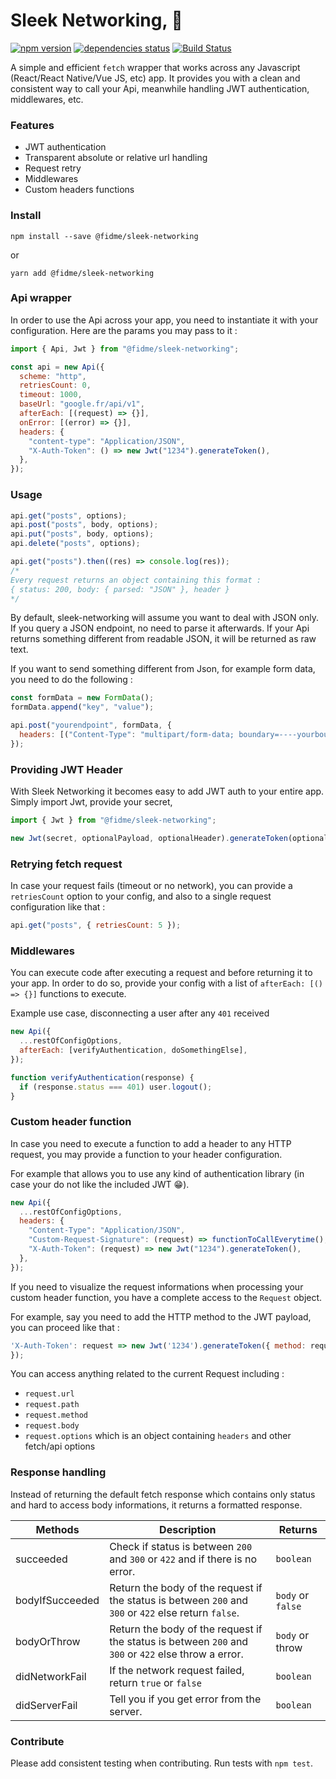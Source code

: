 # Sleek Networking, 🚀

[![npm version](https://badge.fury.io/js/sleek-networking.svg)](https://badge.fury.io/js/sleek-networking)
[![dependencies status](https://david-dm.org/FidMe/sleek-networking/status.svg)](https://david-dm.org/FidMe/sleek-networking)
[![Build Status](https://travis-ci.org/FidMe/sleek-networking.svg?branch=master)](https://travis-ci.org/FidMe/sleek-networking)

A simple and efficient `fetch` wrapper that works across any Javascript (React/React Native/Vue JS, etc) app.
It provides you with a clean and consistent way to call your Api, meanwhile handling JWT authentication, middlewares, etc.

### Features

- JWT authentication
- Transparent absolute or relative url handling
- Request retry
- Middlewares
- Custom headers functions

### Install

`npm install --save @fidme/sleek-networking`

or

`yarn add @fidme/sleek-networking`

### Api wrapper

In order to use the Api across your app, you need to instantiate it with your configuration.
Here are the params you may pass to it :

```javascript
import { Api, Jwt } from "@fidme/sleek-networking";

const api = new Api({
  scheme: "http",
  retriesCount: 0,
  timeout: 1000,
  baseUrl: "google.fr/api/v1",
  afterEach: [(request) => {}],
  onError: [(error) => {}],
  headers: {
    "content-type": "Application/JSON",
    "X-Auth-Token": () => new Jwt("1234").generateToken(),
  },
});
```

### Usage

```javascript
api.get("posts", options);
api.post("posts", body, options);
api.put("posts", body, options);
api.delete("posts", options);

api.get("posts").then((res) => console.log(res));
/* 
Every request returns an object containing this format :
{ status: 200, body: { parsed: "JSON" }, header }
*/
```

By default, sleek-networking will assume you want to deal with JSON only.
If you query a JSON endpoint, no need to parse it afterwards.
If your Api returns something different from readable JSON, it will be returned as raw text.

If you want to send something different from Json, for example form data, you need to do the following :

```javascript
const formData = new FormData();
formData.append("key", "value");

api.post("yourendpoint", formData, {
  headers: [("Content-Type": "multipart/form-data; boundary=----yourboundary")],
});
```

### Providing JWT Header

With Sleek Networking it becomes easy to add JWT auth to your entire app. Simply import Jwt, provide your secret,

```javascript
import { Jwt } from "@fidme/sleek-networking";

new Jwt(secret, optionalPayload, optionalHeader).generateToken(optionalPayload);
```

### Retrying fetch request

In case your request fails (timeout or no network), you can provide a `retriesCount` option to your config, and also to a single request configuration like that :

```javascript
api.get("posts", { retriesCount: 5 });
```

### Middlewares

You can execute code after executing a request and before returning it to your app.
In order to do so, provide your config with a list of `afterEach: [() => {}]` functions to execute.

Example use case, disconnecting a user after any `401` received

```javascript
new Api({
  ...restOfConfigOptions,
  afterEach: [verifyAuthentication, doSomethingElse],
});

function verifyAuthentication(response) {
  if (response.status === 401) user.logout();
}
```

### Custom header function

In case you need to execute a function to add a header to any HTTP request, you may provide a function to your header configuration.

For example that allows you to use any kind of authentication library (in case your do not like the included JWT 😁).

```javascript
new Api({
  ...restOfConfigOptions,
  headers: {
    "Content-Type": "Application/JSON",
    "Custom-Request-Signature": (request) => functionToCallEverytime(),
    "X-Auth-Token": (request) => new Jwt("1234").generateToken(),
  },
});
```

If you need to visualize the request informations when processing your custom header function, you have a complete access to the `Request` object.

For example, say you need to add the HTTP method to the JWT payload, you can proceed like that :

```javascript
'X-Auth-Token': request => new Jwt('1234').generateToken({ method: request.method }),
});
```

You can access anything related to the current Request including :

- `request.url`
- `request.path`
- `request.method`
- `request.body`
- `request.options` which is an object containing `headers` and other fetch/api options

### Response handling

Instead of returning the default fetch response which contains only status and hard to access body informations, it returns a formatted response.

| Methods         | Description                                                                                  | Returns           |
| --------------- | -------------------------------------------------------------------------------------------- | ----------------- |
| succeeded       | Check if status is between `200` and `300` or `422` and if there is no error.                         | `boolean`         |
| bodyIfSucceeded | Return the body of the request if the status is between `200` and `300` or `422` else return `false`. | `body` or `false` |
| bodyOrThrow     | Return the body of the request if the status is between `200` and `300` or `422` else throw a error.  | `body` or throw   |
| didNetworkFail  | If the network request failed, return `true` or `false`                                      | `boolean`         |
| didServerFail   | Tell you if you get error from the server.                                                   | `boolean`         |

### Contribute

Please add consistent testing when contributing.
Run tests with `npm test`.
